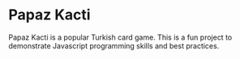 # Papaz Kacti
Papaz Kacti is a popular Turkish card game. This is a fun project to demonstrate Javascript programming skills and best practices.